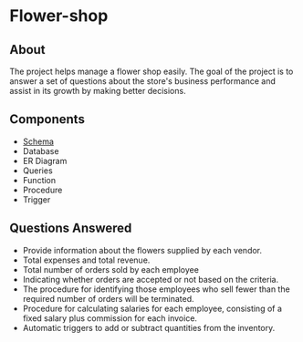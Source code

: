 # Flower-shop
## About
The project helps manage a flower shop easily. The goal of the project is to answer a set of questions about the store's business performance and assist in its growth by making better decisions.

## Components
- [Schema](https://github.com/tatdieungan23/Flower-shop/blob/main/SCHEMA.sql)
- Database
- ER Diagram
- Queries
- Function
- Procedure
- Trigger

## Questions Answered
- Provide information about the flowers supplied by each vendor.
- Total expenses and total revenue.
- Total number of orders sold by each employee
- Indicating whether orders are accepted or not based on the criteria.
- The procedure for identifying those employees who sell fewer than the required number of orders will be terminated.
- Procedure for calculating salaries for each employee, consisting of a fixed salary plus commission for each invoice.
- Automatic triggers to add or subtract quantities from the inventory.
